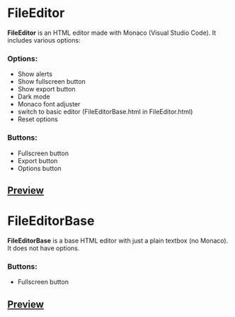# FileEditor

**FileEditor** is an HTML editor made with Monaco (Visual Studio Code). It includes various options:

### Options:
- Show alerts
- Show fullscreen button
- Show export button
- Dark mode
- Monaco font adjuster
- switch to basic editor (FileEditorBase.html in FileEditor.html)
- Reset options

### Buttons:
- Fullscreen button
- Export button
- Options button

[Preview](https://github.com/Kaleb1583/editor/blob/main/p/FileEditor.png)
---

# FileEditorBase

**FileEditorBase** is a base HTML editor with just a plain textbox (no Monaco). It does not have options.

### Buttons:
- Fullscreen button

[Preview]()
---
